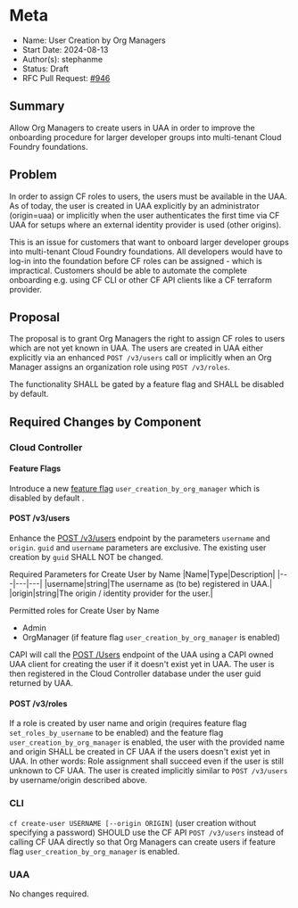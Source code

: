 # Meta
[meta]: #meta
- Name: User Creation by Org Managers
- Start Date: 2024-08-13
- Author(s): stephanme
- Status: Draft <!-- Acceptable values: Draft, Approved, On Hold, Superseded -->
- RFC Pull Request: [#946](https://github.com/cloudfoundry/community/pull/946)


## Summary

Allow Org Managers to create users in UAA in order to improve the onboarding procedure for larger developer groups into multi-tenant Cloud Foundry foundations.

## Problem

In order to assign CF roles to users, the users must be available in the UAA. As of today, the user is created in UAA explicitly by an administrator (origin=uaa) or implicitly when the user authenticates the first time via CF UAA for setups where an external identity provider is used (other origins).

This is an issue for customers that want to onboard larger developer groups into multi-tenant Cloud Foundry foundations. All developers would have to log-in into the foundation before CF roles can be assigned - which is impractical. Customers should be able to automate the complete onboarding e.g. using CF CLI or other CF API clients like a CF terraform provider.

## Proposal

The proposal is to grant Org Managers the right to assign CF roles to users which are not yet known in UAA. The users are created in UAA either explicitly via an enhanced `POST /v3/users` call or implicitly when an Org Manager assigns an organization role using `POST /v3/roles`.

The functionality SHALL be gated by a feature flag and SHALL be disabled by default.

## Required Changes by Component

### Cloud Controller

#### Feature Flags

Introduce a new [feature flag](https://v3-apidocs.cloudfoundry.org/version/3.172.0/index.html#list-of-feature-flags) `user_creation_by_org_manager` which is disabled by default .

#### POST /v3/users

Enhance the [POST /v3/users](https://v3-apidocs.cloudfoundry.org/version/3.172.0/index.html#create-a-user) endpoint by the parameters `username` and `origin`. `guid` and `username` parameters are exclusive.
The existing user creation by `guid` SHALL NOT be changed.

Required Parameters for Create User by Name
|Name|Type|Description|
|---|---|---|
|username|string|The username as (to be) registered in UAA.|
|origin|string|The origin / identity provider for the user.|


Permitted roles for Create User by Name
- Admin
- OrgManager (if feature flag `user_creation_by_org_manager` is enabled)

CAPI will call the [POST /Users](https://docs.cloudfoundry.org/api/uaa/version/77.14.0/index.html#create-2) endpoint of the UAA using a CAPI owned UAA client for creating the user if it doesn't exist yet in UAA. The user is then registered in the Cloud Controller database under the user guid returned by UAA.

#### POST /v3/roles

If a role is created by user name and origin (requires feature flag `set_roles_by_username` to be enabled) and the feature flag `user_creation_by_org_manager` is enabled, the user with the provided name and origin SHALL be created in CF UAA if the users doesn't exist yet in UAA.
In other words: Role assignment shall succeed even if the user is still unknown to CF UAA. The user is created implicitly similar to `POST /v3/users` by username/origin described above.

### CLI

`cf create-user USERNAME [--origin ORIGIN]` (user creation without specifying a password) SHOULD use the CF API `POST /v3/users` instead of calling CF UAA directly so that Org Managers can create users if feature flag `user_creation_by_org_manager` is enabled.

### UAA

No changes required.
